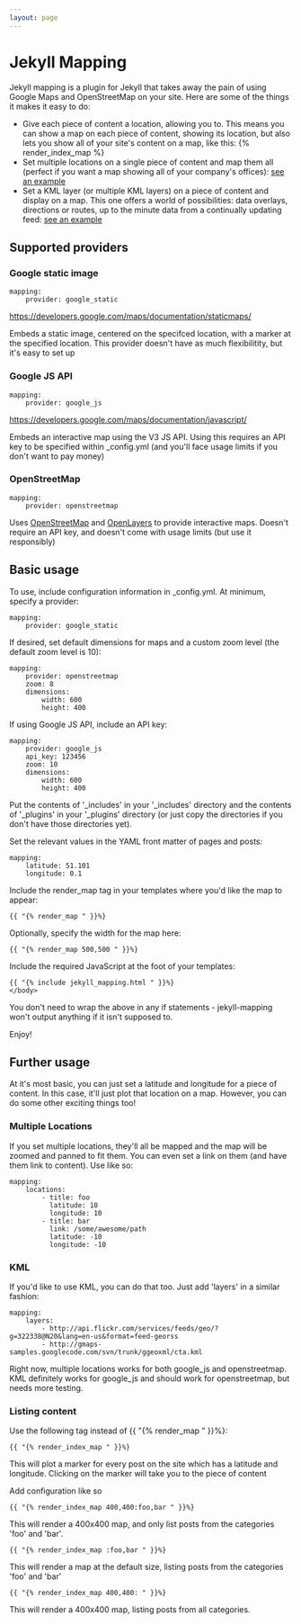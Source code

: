 ```yaml
---
layout: page
---
```


# Jekyll Mapping

Jekyll mapping is a plugin for Jekyll that takes away the pain of using Google Maps and OpenStreetMap on your site. Here are some of the things it makes it easy to do:

* Give each piece of content a location, allowing you to. This means you can show a map on each piece of content, showing its location, but also lets you show all of your site's content on a map, like this: {% render_index_map %}
* Set multiple locations on a single piece of content and map them all (perfect if you want a map showing all of your company's offices): [see an example](/jekyll-mapping/2012/07/15/multiple-locations.html)
* Set a KML layer (or multiple KML layers) on a piece of content and display on a map. This one offers a world of possibilities: data overlays, directions or routes, up to the minute data from a continually updating feed: [see an example](/jekyll-mapping/2012/07/15/kml-layer.html)

## Supported providers

### Google static image

    mapping:
        provider: google_static

https://developers.google.com/maps/documentation/staticmaps/

Embeds a static image, centered on the specifced location, with a marker at the specified location. This provider doesn't have as much flexibilitity, but it's easy to set up

### Google JS API

    mapping:
        provider: google_js

https://developers.google.com/maps/documentation/javascript/

Embeds an interactive map using the V3 JS API. Using this requires an API key to be specified within _config.yml (and you'll face usage limits if you don't want to pay money)

### OpenStreetMap

    mapping:
        provider: openstreetmap

Uses [OpenStreetMap](http://www.openstreetmap.org/) and [OpenLayers](http://openlayers.org/) to provide interactive maps. Doesn't require an API key, and doesn't come with usage limits (but use it responsibly)

## Basic usage

To use, include configuration information in _config.yml. At minimum, specify a provider:

    mapping:
        provider: google_static

If desired, set default dimensions for maps and a custom zoom level (the default zoom level is 10):

    mapping:
        provider: openstreetmap
        zoom: 8
        dimensions:
            width: 600
            height: 400

If using Google JS API, include an API key:

    mapping:
        provider: google_js
        api_key: 123456
        zoom: 10
        dimensions:
            width: 600
            height: 400

Put the contents of '_includes' in your '_includes' directory and the contents of '_plugins' in your '_plugins' directory (or just copy the directories if you don't have those directories yet).

Set the relevant values in the YAML front matter of pages and posts:

    mapping:
        latitude: 51.101
        longitude: 0.1

Include the render_map tag in your templates where you'd like the map to appear:

    {{ "{% render_map " }}%}

Optionally, specify the width for the map here:

    {{ "{% render_map 500,500 " }}%}

Include the required JavaScript at the foot of your templates:

    {{ "{% include jekyll_mapping.html " }}%}
    </body>

You don't need to wrap the above in any if statements - jekyll-mapping won't output anything if it isn't supposed to.

Enjoy!

## Further usage

At it's most basic, you can just set a latitude and longitude for a piece of content. In this case, it'll just plot that location on a map. However, you can do some other exciting things too!

### Multiple Locations

If you set multiple locations, they'll all be mapped and the map will be zoomed and panned to fit them. You can even set a link on them (and have them link to content). Use like so:

    mapping:
        locations:
            - title: foo
              latitude: 10
              longitude: 10
            - title: bar
              link: /some/awesome/path
              latitude: -10
              longitude: -10

### KML

If you'd like to use KML, you can do that too. Just add 'layers' in a similar fashion:

    mapping:
        layers:
            - http://api.flickr.com/services/feeds/geo/?g=322338@N20&lang=en-us&format=feed-georss
            - http://gmaps-samples.googlecode.com/svn/trunk/ggeoxml/cta.kml

Right now, multiple locations works for both google_js and openstreetmap. KML definitely works for google_js and should work for openstreetmap, but needs more testing.

### Listing content

Use the following tag instead of {{ "{% render_map " }}%}:

    {{ "{% render_index_map " }}%}

This will plot a marker for every post on the site which has a latitude and longitude. Clicking on the marker will take you to the piece of content

Add configuration like so

    {{ "{% render_index_map 400,400:foo,bar " }}%}

This will render a 400x400 map, and only list posts from the categories 'foo' and 'bar'.

    {{ "{% render_index_map :foo,bar " }}%}

This will render a map at the default size, listing posts from the categories 'foo' and 'bar'

    {{ "{% render_index_map 400,400: " }}%}

This will render a 400x400 map, listing posts from all categories.